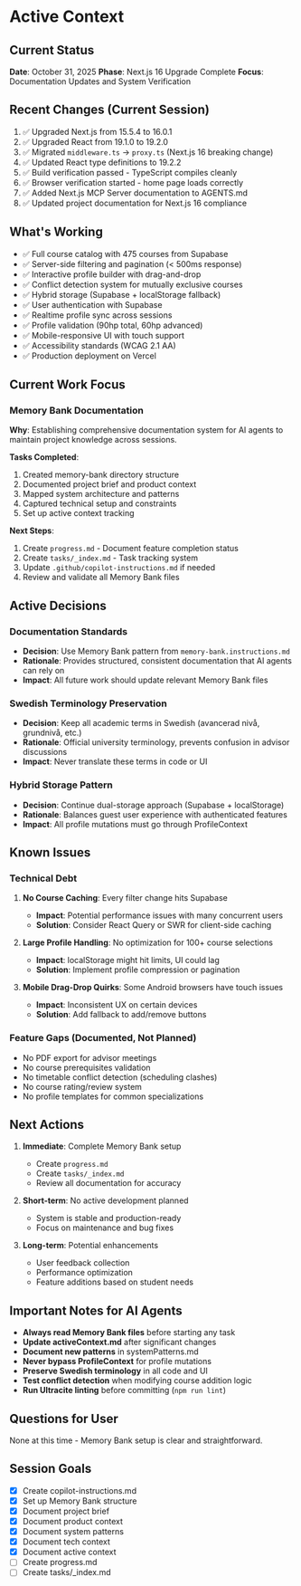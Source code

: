 # Active Context

## Current Status
**Date**: October 31, 2025
**Phase**: Next.js 16 Upgrade Complete
**Focus**: Documentation Updates and System Verification

## Recent Changes (Current Session)
1. ✅ Upgraded Next.js from 15.5.4 to 16.0.1
2. ✅ Upgraded React from 19.1.0 to 19.2.0
3. ✅ Migrated `middleware.ts` → `proxy.ts` (Next.js 16 breaking change)
4. ✅ Updated React type definitions to 19.2.2
5. ✅ Build verification passed - TypeScript compiles cleanly
6. ✅ Browser verification started - home page loads correctly
7. ✅ Added Next.js MCP Server documentation to AGENTS.md
8. ✅ Updated project documentation for Next.js 16 compliance

## What's Working
- ✅ Full course catalog with 475 courses from Supabase
- ✅ Server-side filtering and pagination (< 500ms response)
- ✅ Interactive profile builder with drag-and-drop
- ✅ Conflict detection system for mutually exclusive courses
- ✅ Hybrid storage (Supabase + localStorage fallback)
- ✅ User authentication with Supabase
- ✅ Realtime profile sync across sessions
- ✅ Profile validation (90hp total, 60hp advanced)
- ✅ Mobile-responsive UI with touch support
- ✅ Accessibility standards (WCAG 2.1 AA)
- ✅ Production deployment on Vercel

## Current Work Focus
### Memory Bank Documentation
**Why**: Establishing comprehensive documentation system for AI agents to maintain project knowledge across sessions.

**Tasks Completed**:
1. Created memory-bank directory structure
2. Documented project brief and product context
3. Mapped system architecture and patterns
4. Captured technical setup and constraints
5. Set up active context tracking

**Next Steps**:
1. Create `progress.md` - Document feature completion status
2. Create `tasks/_index.md` - Task tracking system
3. Update `.github/copilot-instructions.md` if needed
4. Review and validate all Memory Bank files

## Active Decisions
### Documentation Standards
- **Decision**: Use Memory Bank pattern from `memory-bank.instructions.md`
- **Rationale**: Provides structured, consistent documentation that AI agents can rely on
- **Impact**: All future work should update relevant Memory Bank files

### Swedish Terminology Preservation
- **Decision**: Keep all academic terms in Swedish (avancerad nivå, grundnivå, etc.)
- **Rationale**: Official university terminology, prevents confusion in advisor discussions
- **Impact**: Never translate these terms in code or UI

### Hybrid Storage Pattern
- **Decision**: Continue dual-storage approach (Supabase + localStorage)
- **Rationale**: Balances guest user experience with authenticated features
- **Impact**: All profile mutations must go through ProfileContext

## Known Issues
### Technical Debt
1. **No Course Caching**: Every filter change hits Supabase
   - **Impact**: Potential performance issues with many concurrent users
   - **Solution**: Consider React Query or SWR for client-side caching
   
2. **Large Profile Handling**: No optimization for 100+ course selections
   - **Impact**: localStorage might hit limits, UI could lag
   - **Solution**: Implement profile compression or pagination

3. **Mobile Drag-Drop Quirks**: Some Android browsers have touch issues
   - **Impact**: Inconsistent UX on certain devices
   - **Solution**: Add fallback to add/remove buttons

### Feature Gaps (Documented, Not Planned)
- No PDF export for advisor meetings
- No course prerequisites validation
- No timetable conflict detection (scheduling clashes)
- No course rating/review system
- No profile templates for common specializations

## Next Actions
1. **Immediate**: Complete Memory Bank setup
   - Create `progress.md`
   - Create `tasks/_index.md`
   - Review all documentation for accuracy

2. **Short-term**: No active development planned
   - System is stable and production-ready
   - Focus on maintenance and bug fixes

3. **Long-term**: Potential enhancements
   - User feedback collection
   - Performance optimization
   - Feature additions based on student needs

## Important Notes for AI Agents
- **Always read Memory Bank files** before starting any task
- **Update activeContext.md** after significant changes
- **Document new patterns** in systemPatterns.md
- **Never bypass ProfileContext** for profile mutations
- **Preserve Swedish terminology** in all code and UI
- **Test conflict detection** when modifying course addition logic
- **Run Ultracite linting** before committing (`npm run lint`)

## Questions for User
None at this time - Memory Bank setup is clear and straightforward.

## Session Goals
- [x] Create copilot-instructions.md
- [x] Set up Memory Bank structure
- [x] Document project brief
- [x] Document product context
- [x] Document system patterns
- [x] Document tech context
- [x] Document active context
- [ ] Create progress.md
- [ ] Create tasks/_index.md
